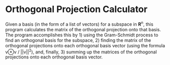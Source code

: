 # Orthogonal Projection Calculator
Given a basis (in the form of a list of vectors) for a subspace in __R__<sup>n</sup>, this program calculates the matrix of the orthogonal projection onto that basis. The program accomplishes this by 1) using the Gram-Schmidt process to find an orthogonal basis for the subspace, 2) finding the matrix of the orthogonal projections onto each orthogonal basis vector (using the formula v⊗v / ||v||<sup>2</sup>), and, finally, 3) summing up the matrices of the orthogonal projections onto each orthogonal basis vector.
